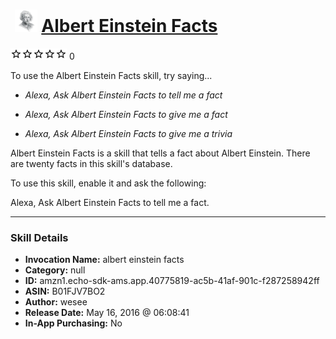 # &nbsp;<img src="skill_icon" alt="Albert Einstein Facts icon" width="36"> [Albert Einstein Facts](http://alexa.amazon.com/#skills/amzn1.echo-sdk-ams.app.40775819-ac5b-41af-901c-f287258942ff)
![0 stars](../../images/ic_star_border_black_18dp_1x.png)![0 stars](../../images/ic_star_border_black_18dp_1x.png)![0 stars](../../images/ic_star_border_black_18dp_1x.png)![0 stars](../../images/ic_star_border_black_18dp_1x.png)![0 stars](../../images/ic_star_border_black_18dp_1x.png) 0

To use the Albert Einstein Facts skill, try saying...

* *Alexa, Ask Albert Einstein Facts to tell me a fact*

* *Alexa, Ask Albert Einstein Facts to give me a fact*

* *Alexa, Ask Albert Einstein Facts to give me a trivia*

Albert Einstein Facts is a skill that tells a fact about Albert Einstein.  There are twenty facts in this skill's database.

To use this skill, enable it and ask the following:

Alexa, Ask Albert Einstein Facts to tell me a fact.

***

### Skill Details

* **Invocation Name:** albert einstein facts
* **Category:** null
* **ID:** amzn1.echo-sdk-ams.app.40775819-ac5b-41af-901c-f287258942ff
* **ASIN:** B01FJV7BO2
* **Author:** wesee
* **Release Date:** May 16, 2016 @ 06:08:41
* **In-App Purchasing:** No
